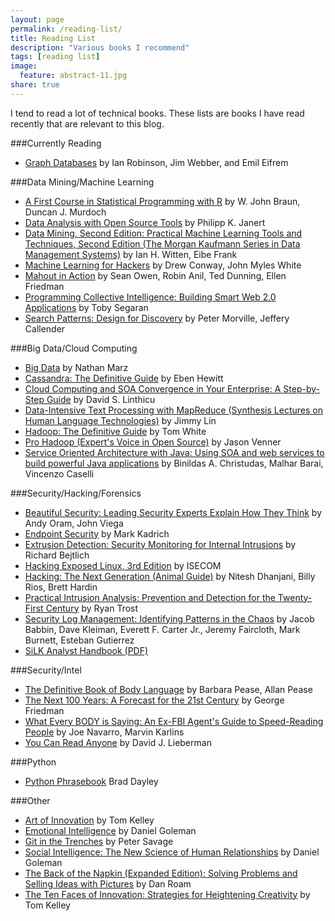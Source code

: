 ```yaml
---
layout: page
permalink: /reading-list/
title: Reading List
description: "Various books I recommend"
tags: [reading list]
image:
  feature: abstract-11.jpg
share: true
---
```


I tend to read a lot of technical books.  These lists are books I have read recently that are relevant to this blog.

###Currently Reading
 
 * [Graph Databases](http://www.amazon.com/gp/product/1449356265/ref=as_li_tl?ie=UTF8&camp=1789&creative=390957&creativeASIN=1449356265&linkCode=as2&tag=cyberanaly-20&linkId=KXBOT7AVIUDGFC72) by Ian Robinson, Jim Webber, and Emil Eifrem

###Data Mining/Machine Learning

 * [A First Course in Statistical Programming with R](http://www.amazon.com/gp/product/0521694248/ref=as_li_tf_tl?ie=UTF8&tag=cyberanaly-20&linkCode=as2&camp=1789&creative=9325&creativeASIN=0521694248) by W. John Braun, Duncan J. Murdoch
 * [Data Analysis with Open Source Tools](http://www.amazon.com/gp/product/0596802358/ref=as_li_tf_tl?ie=UTF8&tag=cyberanaly-20&linkCode=as2&camp=1789&creative=9325&creativeASIN=0596802358) by Philipp K. Janert
 * [Data Mining, Second Edition: Practical Machine Learning Tools and Techniques, Second Edition (The Morgan Kaufmann Series in Data Management Systems)](http://www.amazon.com/gp/product/B002BWPTPQ/ref=as_li_tf_tl?ie=UTF8&tag=cyberanaly-20&linkCode=as2&camp=1789&creative=9325&creativeASIN=B002BWPTPQ) by Ian H. Witten, Eibe Frank
 * [Machine Learning for Hackers](http://www.amazon.com/gp/product/1449303714/ref=as_li_tf_tl?ie=UTF8&tag=cyberanaly-20&linkCode=as2&camp=1789&creative=9325&creativeASIN=1449303714) by Drew Conway,  John Myles White
 * [Mahout in Action](http://www.amazon.com/gp/product/1935182684/ref=as_li_tf_tl?ie=UTF8&tag=cyberanaly-20&linkCode=as2&camp=1789&creative=9325&creativeASIN=1935182684) by Sean Owen, Robin Anil, Ted Dunning, Ellen Friedman
 * [Programming Collective Intelligence: Building Smart Web 2.0 Applications](http://www.amazon.com/gp/product/0596529325/ref=as_li_tf_tl?ie=UTF8&tag=cyberanaly-20&linkCode=as2&camp=1789&creative=9325&creativeASIN=0596529325) by Toby Segaran
 * [Search Patterns: Design for Discovery](http://www.amazon.com/gp/product/0596802277/ref=as_li_tf_tl?ie=UTF8&tag=cyberanaly-20&linkCode=as2&camp=1789&creative=9325&creativeASIN=0596802277) by Peter Morville, Jeffery Callender


###Big Data/Cloud Computing

 * [Big Data](http://www.manning.com/marz/) by Nathan Marz
 * [Cassandra: The Definitive Guide](http://www.amazon.com/gp/product/1449390412/ref=as_li_tf_tl?ie=UTF8&tag=cyberanaly-20&linkCode=as2&camp=1789&creative=9325&creativeASIN=1449390412) by Eben Hewitt
 * [Cloud Computing and SOA Convergence in Your Enterprise: A Step-by-Step Guide](http://www.amazon.com/gp/product/0136009220/ref=as_li_tf_tl?ie=UTF8&tag=cyberanaly-20&linkCode=as2&camp=1789&creative=9325&creativeASIN=0136009220) by David S. Linthicu
 * [Data-Intensive Text Processing with MapReduce (Synthesis Lectures on Human Language Technologies)](http://www.amazon.com/gp/product/1608453421/ref=as_li_tf_tl?ie=UTF8&tag=cyberanaly-20&linkCode=as2&camp=1789&creative=9325&creativeASIN=1608453421) by Jimmy Lin
 * [Hadoop: The Definitive Guide](http://www.amazon.com/gp/product/1449311520/ref=as_li_tf_tl?ie=UTF8&tag=cyberanaly-20&linkCode=as2&camp=1789&creative=9325&creativeASIN=1449311520) by Tom White
 * [Pro Hadoop (Expert's Voice in Open Source)](http://www.amazon.com/gp/product/1430219424/ref=as_li_tf_tl?ie=UTF8&tag=cyberanaly-20&linkCode=as2&camp=1789&creative=9325&creativeASIN=1430219424) by Jason Venner
 * [Service Oriented Architecture with Java: Using SOA and web services to build powerful Java applications](http://www.amazon.com/gp/product/1847193218/ref=as_li_tf_tl?ie=UTF8&tag=cyberanaly-20&linkCode=as2&camp=1789&creative=9325&creativeASIN=1847193218) by Binildas A. Christudas, Malhar Barai, Vincenzo Caselli

###Security/Hacking/Forensics

 * [Beautiful Security: Leading Security Experts Explain How They Think](http://www.amazon.com/gp/product/0596527489/ref=as_li_tf_tl?ie=UTF8&tag=cyberanaly-20&linkCode=as2&camp=1789&creative=9325&creativeASIN=0596527489) by Andy Oram, John Viega
 * [Endpoint Security](http://www.amazon.com/gp/product/0321436954/ref=as_li_tf_tl?ie=UTF8&tag=cyberanaly-20&linkCode=as2&camp=1789&creative=9325&creativeASIN=0321436954) by Mark Kadrich
 * [Extrusion Detection: Security Monitoring for Internal Intrusions](http://www.amazon.com/gp/product/0321349962/ref=as_li_tf_tl?ie=UTF8&tag=cyberanaly-20&linkCode=as2&camp=1789&creative=9325&creativeASIN=0321349962) by Richard Bejtlich
 * [Hacking Exposed Linux, 3rd Edition](http://www.amazon.com/gp/product/0072262575/ref=as_li_tf_tl?ie=UTF8&tag=cyberanaly-20&linkCode=as2&camp=1789&creative=9325&creativeASIN=0072262575) by ISECOM
 * [Hacking: The Next Generation (Animal Guide)](http://www.amazon.com/gp/product/0596154577/ref=as_li_tf_tl?ie=UTF8&tag=cyberanaly-20&linkCode=as2&camp=1789&creative=9325&creativeASIN=0596154577) by Nitesh Dhanjani, Billy Rios, Brett Hardin
 * [Practical Intrusion Analysis: Prevention and Detection for the Twenty-First Century](http://www.amazon.com/gp/product/0321591801/ref=as_li_tf_tl?ie=UTF8&tag=cyberanaly-20&linkCode=as2&camp=1789&creative=9325&creativeASIN=0321591801) by Ryan Trost
 * [Security Log Management: Identifying Patterns in the Chaos](http://www.amazon.com/gp/product/1597490423/ref=as_li_tf_tl?ie=UTF8&tag=cyberanaly-20&linkCode=as2&camp=1789&creative=9325&creativeASIN=1597490423) by Jacob Babbin, Dave Kleiman, Everett F. Carter Jr., Jeremy Faircloth, Mark Burnett, Esteban Gutierrez
 * [SiLK Analyst Handbook (PDF)](http://tools.netsa.cert.org/silk/analysis-handbook.pdf)

###Security/Intel

 * [The Definitive Book of Body Language](http://www.amazon.com/gp/product/0553804723/ref=as_li_tf_tl?ie=UTF8&tag=cyberanaly-20&linkCode=as2&camp=1789&creative=9325&creativeASIN=0553804723) by Barbara Pease, Allan Pease
 * [The Next 100 Years: A Forecast for the 21st Century](http://www.amazon.com/gp/product/0767923057/ref=as_li_tf_tl?ie=UTF8&tag=cyberanaly-20&linkCode=as2&camp=1789&creative=9325&creativeASIN=0767923057) by George Friedman
 * [What Every BODY is Saying: An Ex-FBI Agent's Guide to Speed-Reading People](http://www.amazon.com/gp/product/0061438294/ref=as_li_tf_tl?ie=UTF8&tag=cyberanaly-20&linkCode=as2&camp=1789&creative=9325&creativeASIN=0061438294) by Joe Navarro, Marvin Karlins
 * [You Can Read Anyone](http://www.amazon.com/gp/product/0978631307/ref=as_li_tf_tl?ie=UTF8&tag=cyberanaly-20&linkCode=as2&camp=1789&creative=9325&creativeASIN=0978631307) by David J. Lieberman

###Python

 * [Python Phrasebook](http://www.amazon.com/gp/product/0672329107/ref=as_li_tf_tl?ie=UTF8&tag=cyberanaly-20&linkCode=as2&camp=1789&creative=9325&creativeASIN=0672329107) Brad Dayley

###Other

 * [Art of Innovation](http://www.amazon.com/gp/product/186197583X/ref=as_li_tf_tl?ie=UTF8&tag=cyberanaly-20&linkCode=as2&camp=1789&creative=9325&creativeASIN=186197583X) by Tom Kelley
 * [Emotional Intelligence](http://www.amazon.com/gp/product/1408806169/ref=as_li_tf_tl?ie=UTF8&tag=cyberanaly-20&linkCode=as2&camp=1789&creative=9325&creativeASIN=1408806169) by Daniel Goleman
 * [Git in the Trenches](http://cbx33.github.com/gitt/) by Peter Savage
 * [Social Intelligence: The New Science of Human Relationships](http://www.amazon.com/gp/product/055338449X/ref=as_li_tf_tl?ie=UTF8&tag=cyberanaly-20&linkCode=as2&camp=1789&creative=9325&creativeASIN=055338449X) by Daniel Goleman
 * [The Back of the Napkin (Expanded Edition): Solving Problems and Selling Ideas with Pictures](http://www.amazon.com/gp/product/1591843065/ref=as_li_tf_tl?ie=UTF8&tag=cyberanaly-20&linkCode=as2&camp=1789&creative=9325&creativeASIN=1591843065) by Dan Roam
 * [The Ten Faces of Innovation: Strategies for Heightening Creativity](http://www.amazon.com/gp/product/184668031X/ref=as_li_tf_tl?ie=UTF8&tag=cyberanaly-20&linkCode=as2&camp=1789&creative=9325&creativeASIN=184668031X) by Tom Kelley